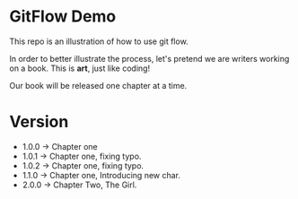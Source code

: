 # GitFlow Demo
This repo is an illustration of how to use git flow.

In order to better illustrate the process, let's pretend we are writers working on a book. This is **art**, just like coding!

Our book will be released one chapter at a time.


# Version
* 1.0.0 -> Chapter one
* 1.0.1 -> Chapter one, fixing typo.
* 1.0.2 -> Chapter one, fixing typo.
* 1.1.0 -> Chapter one, Introducing new char.
* 2.0.0 -> Chapter Two, The Girl.
